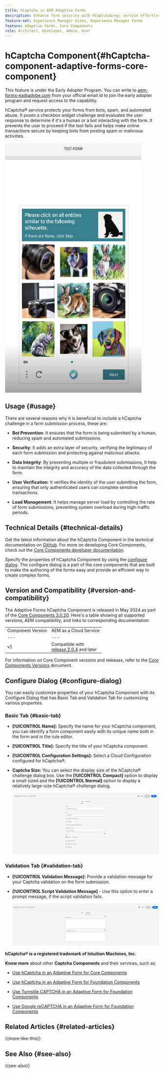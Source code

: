 ```yaml
---
title: hCaptcha in AEM Adaptive Forms
description: Enhance form security with hCaptcha&reg; service effortlessly. Step-by-step guide inside!
feature-set: Experience Manager Sites, Experience Manager Forms
feature: Adaptive Forms, Core Components
role: Architect, Developer, Admin, User
---
```

# hCaptcha Component{#hCaptcha-component-adaptive-forms-core-component}

<span class="preview"> This feature is under the Early Adopter Program. You can write to aem-forms-ea@adobe.com from your official email id to join the early adopter program and request access to the capability. </span>

hCaptcha&reg; service protects your forms from bots, spam, and automated abuse. It poses a checkbox widget challenge and evaluates the user response to determine if it's a human or a bot interacting with the form. It prevents the user to proceed if the test fails and helps make online transactions secure by keeping bots from posting spam or malicious activities.

![hCaptcha&reg;](/help/adaptive-forms/assets/hCaptcha-challenge.png)

## Usage {#usage}

There are several reasons why it is beneficial to include a hCaptcha challenge in a form submission process, these are:

- **Bot Prevention**: It ensures that the form is being submitted by a human, reducing spam and automated submissions.

- **Security**: It adds an extra layer of security, verifying the legitimacy of each form submission and protecting against malicious attacks.

- **Data Integrity**: By preventing multiple or fraudulent submissions, It help to maintain the integrity and accuracy of the data collected through the form.

- **User Verification**: It verifies the identity of the user submitting the form, ensuring that only authenticated users can complete sensitive transactions.

- **Load Management**: It helps manage server load by controlling the rate of form submissions, preventing system overload during high-traffic periods.

## Technical Details {#technical-details}

Get the latest information about the hCaptcha Component in the technical documentation on [GitHub](https://github.com/adobe/aem-core-forms-components/blob/master/ui.af.apps/src/main/content/jcr_root/apps/core/fd/components/form/hCaptcha/v1/hCaptcha/README.md). For more on developing Core Components, check out the [Core Components developer documentation](/help/developing/overview.md).

Specify the properties of hCaptcha Component by using the [configure dialog](#configure-dialog). The configure dialog is a part of the core components that are built to make the authoring of the forms easy and provide an efficient way to create complex forms.

## Version and Compatibility {#version-and-compatibility}


The Adaptive Forms hCaptcha Component is released in May 2024 as part of the [Core Components 3.0.20](https://github.com/adobe/aem-core-forms-components/commit/a4cb97131ffad47137a8f5f173401128a1cf3491). Here's a table showing all supported versions, AEM compatibility, and links to corresponding documentation:

|||
|---|---|
|Component Version|AEM as a Cloud Service|
|--- |--- |
|v1|Compatible with<br>[release 2.0.4](/help/adaptive-forms/version.md) and later|Compatible|Compatible|

For information on Core Component versions and releases, refer to the [Core Components Versions](/help/adaptive-forms/version.md) document.

## Configure Dialog {#configure-dialog}

You can easily customize properties of your hCaptcha Component with its Configure Dialog that has Basic Tab and Validation Tab for customizing various properties.

### Basic Tab {#basic-tab} 

- **[!UICONTROL Name]:** Specify the name for your hCaptcha component, you can identify a form component easily with its unique name both in the form and in the rule editor.
- **[!UICONTROL Title]:** Specify the title of your hCaptcha component.
- **[!UICONTROL Configuration Settings]:** Select a Cloud Configuration configured for hCaptcha&reg;.
- **Captcha Size:** You can select the display size of the hCaptcha&reg; challenge dialog box. Use the **[!UICONTROL Compact]** option to display a small sized and the **[!UICONTROL Normal]** option to display a relatively large-size hCaptcha&reg; challenge dialog.<!-- or **[!UICONTROL Invisible]** to validate hCaptcha&reg; without explicitly rendering the checkbox widget on the user interface. -->

    ![hCaptcha Basic Tab](/help/adaptive-forms/assets/hcaptcha-basic.png)

### Validation Tab {#validation-tab}

- **[!UICONTROL Validation Message]:** Provide a validation message for your Captcha validation on the form submission.
- **[!UICONTROL Script Validation Message]** - Use this option to enter a prompt message, if the script validation fails.

    ![hCaptcha Validation Tab](/help/adaptive-forms/assets/hcaptcha-validation-tab.png)

**hCaptcha&reg; is a registered trademark of Intuition Machines, Inc.**

**Know more** about other **Captcha Components** and their services, such as:

- [Use hCaptcha in an Adaptive Form for Core Components](https://experienceleague.adobe.com/en/docs/experience-manager-cloud-service/content/forms/adaptive-forms-authoring/authoring-adaptive-forms-core-components/create-an-adaptive-form-on-forms-cs/integrate-adaptive-forms-hCaptcha-core-components)

- [Use hCaptcha in an Adaptive Form for Foundation Components](https://experienceleague.adobe.com/en/docs/experience-manager-cloud-service/content/forms/adaptive-forms-authoring/authoring-adaptive-forms-foundation-components/add-components-to-an-adaptive-form/integrate-adaptive-forms-hcaptcha)

- [Use Turnstile CAPTCHA in an Adaptive Form for Foundation Components](https://experienceleague.adobe.com/en/docs/experience-manager-cloud-service/content/forms/adaptive-forms-authoring/authoring-adaptive-forms-foundation-components/add-components-to-an-adaptive-form/integrate-adaptive-forms-turnstile)

- [Use Google reCAPTCHA in an Adaptive Form for Foundation Components](https://experienceleague.adobe.com/en/docs/experience-manager-cloud-service/content/forms/adaptive-forms-authoring/authoring-adaptive-forms-core-components/create-an-adaptive-form-on-forms-cs/captcha-adaptive-forms-core-components)

## Related Articles {#related-articles}

{{more-like-this}}

## See Also {#see-also}

{{see-also}}